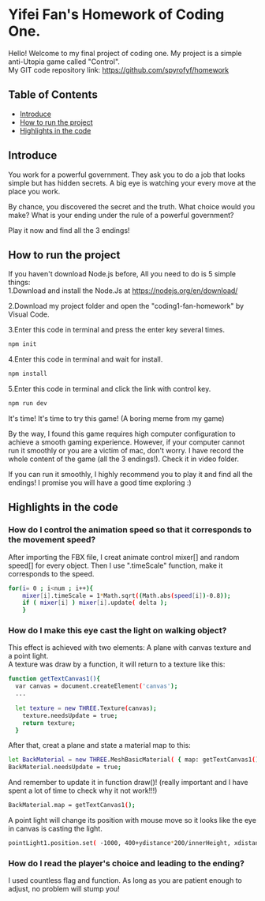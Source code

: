 # Yifei Fan's Homework of Coding One.
Hello! Welcome to my final project of coding one. My project is a simple anti-Utopia game called "Control".  
My GIT code repository link: https://github.com/spyrofyf/homework
## Table of Contents

- [Introduce](#introduce)
- [How to run the project](#how-to-run-the-project)
- [Highlights in the code](#highlights-in-the-code)

## Introduce

You work for a powerful government. They ask you to do a job that looks simple but has hidden secrets. A big eye is watching your every move at the place you work.  

By chance, you discovered the secret and the truth. What choice would you make? What is your ending under the rule of a powerful government?  

Play it now and find all the 3 endings!

## How to run the project

If you haven't download Node.js before, All you need to do is 5 simple things:  
1.Download and install the Node.Js at https://nodejs.org/en/download/  
  
2.Download my project folder and open the "coding1-fan-homework" by Visual Code.  
  
3.Enter this code in terminal and press the enter key several times.
```sh
npm init
```
4.Enter this code in terminal and wait for install.
```sh
npm install
```
5.Enter this code in terminal and click the link with control key.
```sh
npm run dev
```
It's time! It's time to try this game! (A boring meme from my game)  
  
By the way, I found this game requires high computer configuration to achieve a smooth gaming experience. However, if your computer cannot run it smoothly or you are a victim of mac, don't worry. I have record the whole content of the game (all the 3 endings!). Check it in video folder.  
  
If you can run it smoothly, I highly recommend you to play it and find all the endings! I promise you will have a good time exploring :)

## Highlights in the code

### How do I control the animation speed so that it corresponds to the movement speed?  
After importing the FBX file, I creat animate control mixer[] and random speed[] for every object. Then I use ".timeScale" function, make it corresponds to the speed.
```sh
for(i= 0 ; i<num ; i++){
    mixer[i].timeScale = 1*Math.sqrt((Math.abs(speed[i])-0.8));
    if ( mixer[i] ) mixer[i].update( delta );
    }    
```
  
### How do I make this eye cast the light on walking object?  
This effect is achieved with two elements: A plane with canvas texture and a point light.  
A texture was draw by a function, it will return to a texture like this:
```sh
function getTextCanvas1(){ 
  var canvas = document.createElement('canvas');
  ...
          
  let texture = new THREE.Texture(canvas);
	texture.needsUpdate = true;
	return texture;
  }
```
After that, creat a plane and state a material map to this:
```sh
let BackMaterial = new THREE.MeshBasicMaterial( { map: getTextCanvas1() } ) ;
BackMaterial.needsUpdate = true;
```
And remember to update it in function draw()! (really important and I have spent a lot of time to check why it not work!!!)
```sh
BackMaterial.map = getTextCanvas1();
```
A point light will change its position with mouse move so it looks like the eye in canvas is casting the light.
```sh
pointLight1.position.set( -1000, 400+ydistance*200/innerHeight, xdistance*2000/innerWidth );
```

### How do I read the player's choice and leading to the ending?  
I used countless flag and function. As long as you are patient enough to adjust, no problem will stump you!
